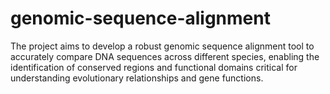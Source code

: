 # genomic-sequence-alignment
The project aims to develop a robust genomic sequence alignment tool to accurately compare DNA sequences across different species, enabling the identification of conserved regions and functional domains critical for understanding evolutionary relationships and gene functions.
